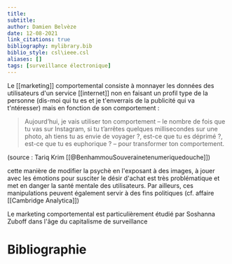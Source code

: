 ```yaml
---
title: 
subtitle:
author: Damien Belvèze
date: 12-08-2021
link_citations: true
bibliography: mylibrary.bib
biblio_style: csl\ieee.csl
aliases: []
tags: [surveillance électronique]
---
```


Le [[marketing]] comportemental consiste à monnayer les données des utilisateurs d'un service [[internet]] non en faisant un profil type de la personne (dis-moi qui tu es et je t'enverrais de la publicité qui va t'ntéresser) mais en fonction de son comportement : 

> Aujourd’hui, je vais utiliser ton comportement – le nombre de fois que tu vas sur Instagram, si tu t’arrêtes quelques millisecondes sur une photo, ah tiens tu as envie de voyager ?, est-ce que tu es déprimé ?, est-ce que tu es euphorique ? – pour transformer ton comportement.

(source : Tariq Krim [[@BenhammouSouverainetenumeriquedouche]])

cette manière de modifier la psychè en l'exposant à des images, à jouer avec les émotions pour susciter le désir d'achat est très problématique et met en danger la santé mentale des utilisateurs. Par ailleurs, ces manipulations peuvent également servir à des fins politiques (cf. affaire [[Cambridge Analytica]]) 

Le marketing comportemental est particulièrement étudié par Soshanna Zuboff dans l'âge du capitalisme de surveillance






# Bibliographie
